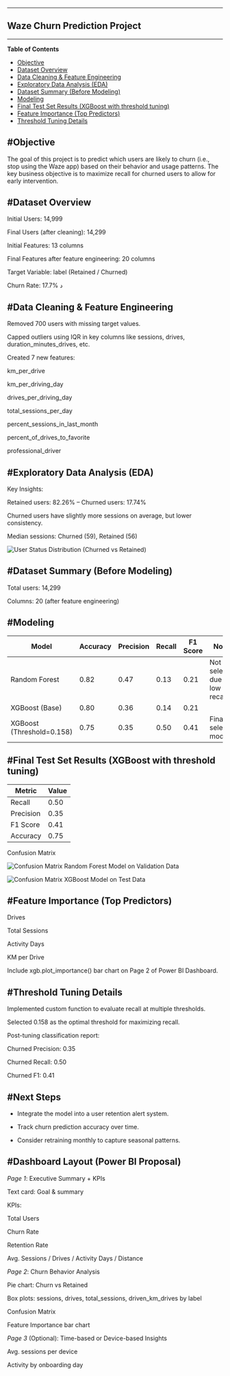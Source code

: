 ----
Waze Churn Prediction Project
---
----
**Table of Contents**

- [Objective](#Objective)
- [Dataset Overview](#Dataset-Overview)
- [Data Cleaning & Feature Engineering](#Data-Cleaning-&-Feature-Engineering)
- [Exploratory Data Analysis (EDA)](#Exploratory-Data-Analysis-(EDA))
- [Dataset Summary (Before Modeling)](#Dataset-Summary-(Before-Modeling))
- [Modeling](#Modeling)
- [Final Test Set Results (XGBoost with threshold tuning)](#Final-Test-Set-Results-(XGBoost-with-threshold-tuning))
- [Feature Importance (Top Predictors)](#Feature-Importance-(Top-Predictors))
- [Threshold Tuning Details](#Threshold-Tuning-Details)


#Objective
---


The goal of this project is to predict which users are likely to churn (i.e., stop using the Waze app) based on their behavior and usage patterns. The key business objective is to maximize recall for churned users to allow for early intervention.


#Dataset Overview
---

Initial Users: 14,999

Final Users (after cleaning): 14,299

Initial Features: 13 columns

Final Features after feature engineering: 20 columns

Target Variable: label (Retained / Churned)

Churn Rate: 17.7%
د

#Data Cleaning & Feature Engineering
---

Removed 700 users with missing target values.

Capped outliers using IQR in key columns like sessions, drives, duration_minutes_drives, etc.

Created 7 new features:

km_per_drive

km_per_driving_day

drives_per_driving_day

total_sessions_per_day

percent_sessions_in_last_month

percent_of_drives_to_favorite

professional_driver


#Exploratory Data Analysis (EDA)
---

Key Insights:

Retained users: 82.26% – Churned users: 17.74%

Churned users have slightly more sessions on average, but lower consistency.

Median sessions: Churned (59), Retained (56)

![User Status Distribution (Churned vs Retained)](image/User_Status_Distribution_(Churned_vs._Retained).png)

#Dataset Summary (Before Modeling)
---

Total users: 14,299

Columns: 20 (after feature engineering)


#Modeling
---

| Model                     | Accuracy | Precision | Recall | F1 Score | Notes                          |
|---------------------------|----------|-----------|--------|----------|--------------------------------|
|  Random Forest           | 0.82     | 0.47      | 0.13   | 0.21     | Not selected due to low recall |
|  XGBoost (Base)         | 0.80     | 0.36      | 0.14   | 0.21     |                                |
|  XGBoost (Threshold=0.158) | 0.75     | 0.35      | 0.50   | 0.41     | Final selected model           |


#Final Test Set Results (XGBoost with threshold tuning)
----

| Metric     | Value |
|------------|-------|
| Recall     | 0.50  |
| Precision  | 0.35  |
| F1 Score   | 0.41  |
| Accuracy   | 0.75  |

Confusion Matrix

![Confusion Matrix Random Forest Model on Validation Data](image/Confusion_Matrix_-_Random_Forest_Model_on_Validation_Data.png)

![Confusion Matrix XGBoost Model on Test Data](image/Confusion_Matrix_-_XGBoost_Model_on_Test_Data.png)



#Feature Importance (Top Predictors)
---

Drives

Total Sessions

Activity Days

KM per Drive

Include xgb.plot_importance() bar chart on Page 2 of Power BI Dashboard.


#Threshold Tuning Details
---

Implemented custom function to evaluate recall at multiple thresholds.

Selected 0.158 as the optimal threshold for maximizing recall.

Post-tuning classification report:

Churned Precision: 0.35

Churned Recall: 0.50

Churned F1: 0.41

#Next Steps
--

- Integrate the model into a user retention alert system.

- Track churn prediction accuracy over time.

- Consider retraining monthly to capture seasonal patterns.


#Dashboard Layout (Power BI Proposal)
---

*Page 1*: Executive Summary + KPIs

Text card: Goal & summary

KPIs:

Total Users

Churn Rate

Retention Rate

Avg. Sessions / Drives / Activity Days / Distance

*Page 2*: Churn Behavior Analysis

Pie chart: Churn vs Retained

Box plots: sessions, drives, total_sessions, driven_km_drives by label

Confusion Matrix

Feature Importance bar chart

*Page 3* (Optional): Time-based or Device-based Insights

Avg. sessions per device

Activity by onboarding day


